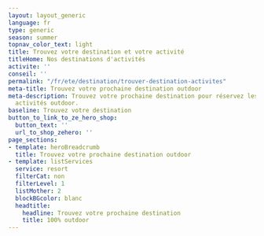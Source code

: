 ```yaml
---
layout: layout_generic
language: fr
type: generic
season: summer
topnav_color_text: light
title: Trouvez votre destination et votre activité
titleHome: Nos destinations d'activités
activite: ''
conseil: ''
permalink: "/fr/ete/destination/trouver-destination-activites"
meta-title: Trouvez votre prochaine destination outdoor
meta-description: Trouvez votre prochaine destination pour réservez les meilleurs
  activités outdoor.
baseline: Trouvez votre destination
button_to_link_to_ze_hero_shop:
  button_text: ''
  url_to_shop_zehero: ''
page_sections:
- template: heroBreadcrumb
  title: Trouvez votre prochaine destination outdoor
- template: listServices
  service: resort
  filterCat: non
  filterLevel: 1
  listMother: 2
  blockBGcolor: blanc
  headtitle:
    headline: Trouvez votre prochaine destination
    title: 100% outdoor
---
```

